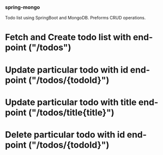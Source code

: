 ### spring-mongo
Todo list using SpringBoot and MongoDB.
Preforms CRUD operations.

# Fetch and Create todo list with end-point ("/todos")
# Update particular todo with id end-point ("/todos/{todoId}")
# Update particular todo with title end-point ("/todos/title{title}")
# Delete particular todo with id end-point ("/todos/{todoId}")
